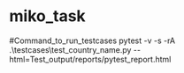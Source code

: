 # miko_task
#Command_to_run_testcases
pytest -v -s -rA .\testcases\test_country_name.py --html=Test_output/reports/pytest_report.html
